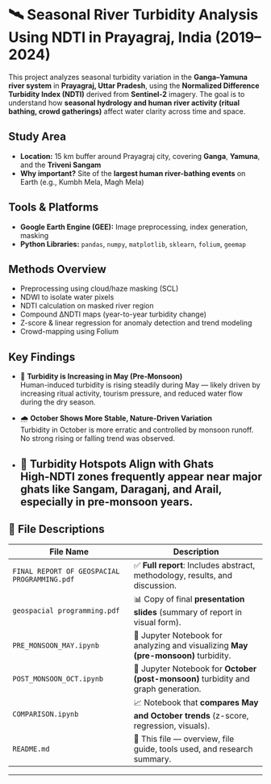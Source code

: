 # 🛰️ Seasonal River Turbidity Analysis Using NDTI in Prayagraj, India (2019–2024)

This project analyzes seasonal turbidity variation in the **Ganga–Yamuna river system** in **Prayagraj, Uttar Pradesh**, using the **Normalized Difference Turbidity Index (NDTI)** derived from **Sentinel-2** imagery. The goal is to understand how **seasonal hydrology and human river activity (ritual bathing, crowd gatherings)** affect water clarity across time and space.

##  Study Area
- **Location:** 15 km buffer around Prayagraj city, covering **Ganga**, **Yamuna**, and the **Triveni Sangam**
- **Why important?** Site of the **largest human river-bathing events** on Earth (e.g., Kumbh Mela, Magh Mela)

##  Tools & Platforms
- **Google Earth Engine (GEE):** Image preprocessing, index generation, masking
- **Python Libraries:** `pandas`, `numpy`, `matplotlib`, `sklearn`, `folium`, `geemap`

## Methods Overview
- Preprocessing using cloud/haze masking (SCL)
- NDWI to isolate water pixels
- NDTI calculation on masked river region
- Compound ΔNDTI maps (year-to-year turbidity change)
- Z-score & linear regression for anomaly detection and trend modeling
- Crowd-mapping using Folium

## Key Findings

- 🔴 **Turbidity is Increasing in May (Pre-Monsoon)**  
  Human-induced turbidity is rising steadily during May — likely driven by increasing ritual activity, tourism pressure, and reduced water flow during the dry season.

- 🌧️ **October Shows More Stable, Nature-Driven Variation**  
  Turbidity in October is more erratic and controlled by monsoon runoff. No strong rising or falling trend was observed.

- 📍 **Turbidity Hotspots Align with Ghats**  
  High-NDTI zones frequently appear near major ghats like **Sangam**, **Daraganj**, and **Arail**, especially in pre-monsoon years.
  ---

## 🧾 File Descriptions

| File Name                            | Description                                                                 |
|-------------------------------------|-----------------------------------------------------------------------------|
| `FINAL REPORT OF GEOSPACIAL PROGRAMMING.pdf` | ✅ **Full report**: Includes abstract, methodology, results, and discussion. |
| `geospacial programming.pdf`        | 📊 Copy of final **presentation slides** (summary of report in visual form). |
| `PRE_MONSOON_MAY.ipynb`             | 🐍 Jupyter Notebook for analyzing and visualizing **May (pre-monsoon)** turbidity. |
| `POST_MONSOON_OCT.ipynb`            | 🐍 Jupyter Notebook for **October (post-monsoon)** turbidity and graph generation. |
| `COMPARISON.ipynb`                  | 📈 Notebook that **compares May and October trends** (z-score, regression, visuals). |
| `README.md`                         | 📄 This file — overview, file guide, tools used, and research summary.      |

---


